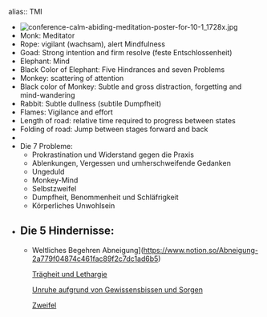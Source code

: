 alias:: TMI

- ![conference-calm-abiding-meditation-poster-for-10-1_1728x.jpg](../assets/conference-calm-abiding-meditation-poster-for-10-1_1728x_1653653203953_0.jpg)
- Monk: Meditator
- Rope: vigilant (wachsam), alert Mindfulness
- Goad: Strong intention and firm resolve (feste Entschlossenheit)
- Elephant: Mind
- Black Color of Elephant: Five Hindrances and seven Problems
- Monkey: scattering of attention
- Black color of Monkey: Subtle and gross distraction, forgetting and mind-wandering
- Rabbit: Subtle dullness (subtile Dumpfheit)
- Flames: Vigilance and effort
- Length of road: relative time required to progress between states
- Folding of road: Jump between stages forward and back
-
- Die 7 Probleme:
	- Prokrastination und Widerstand gegen die Praxis
	- Ablenkungen, Vergessen und umherschweifende Gedanken
	- Ungeduld
	- Monkey-Mind
	- Selbstzweifel
	- Dumpfheit, Benommenheit und Schläfrigkeit
	- Körperliches Unwohlsein
- Die 5 Hindernisse:
	-
	- Weltliches Begehren
	  Abneigung](https://www.notion.so/Abneigung-2a779f04874c461fac89f2c7dc1ad6b5)
	  
	  [Trägheit und Lethargie](https://www.notion.so/Tr-gheit-und-Lethargie-7588ae28c53445a895775d16f61ea9af)
	  
	  [Unruhe aufgrund von Gewissensbissen und Sorgen](https://www.notion.so/Unruhe-aufgrund-von-Gewissensbissen-und-Sorgen-dcbc4f127354406b9efb78168dd18676)
	  
	  [Zweifel](https://www.notion.so/Zweifel-ca37b70dc3954822a285431723f3ae61)